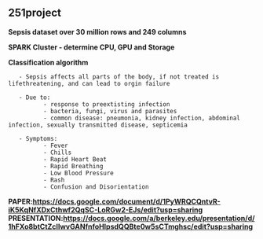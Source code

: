 ## 251project

**Sepsis dataset over 30 million rows and 249 columns**

**SPARK Cluster - determine CPU, GPU and Storage**

**Classification algorithm**

       - Sepsis affects all parts of the body, if not treated is lifethreatening, and can lead to orgin failure
       
       - Due to:
              - response to preextisting infection
              - bacteria, fungi, virus and parasites
              - common disease: pneumonia, kidney infection, abdominal infection, sexually transmitted disease, septicemia
              
       - Symptoms: 
              - Fever
              - Chills
              - Rapid Heart Beat
              - Rapid Breathing
              - Low Blood Pressure
              - Rash
              - Confusion and Disorientation
**PAPER:https://docs.google.com/document/d/1PyWRQCQntvR-iK5KqNfXDxCthwf2QqSC-LoRGw2-EJs/edit?usp=sharing**
**PRESENTATION:https://docs.google.com/a/berkeley.edu/presentation/d/1hFXo8btCtZcIIwvGANfnfoHlpsdQQBte0w5sCTmghsc/edit?usp=sharing**

